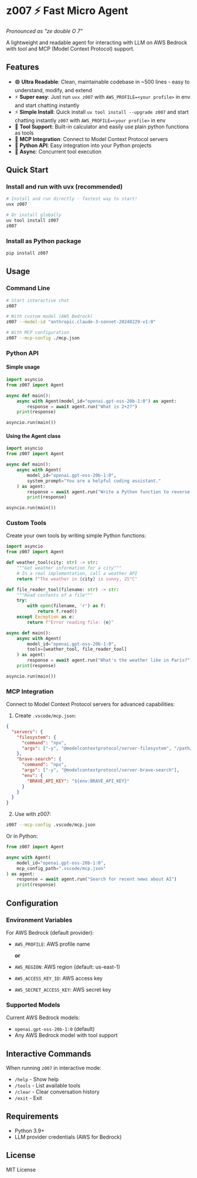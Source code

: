 # z007 ⚡ Fast Micro Agent

*Pronounced as "ze double O 7"*

A lightweight and readable agent for interacting with LLM on AWS Bedrock with tool and MCP (Model Context Protocol) support.

## Features

- 🟢 **Ultra Readable**: Clean, maintainable codebase in ~500 lines - easy to understand, modify, and extend
- ⚡ **Super easy**: Just run `uvx z007`  with `AWS_PROFILE=<your profile>` in env and start chatting instantly  
- ⚡ **Simple Install**: Quick install  `uv tool install --upgrade z007` and start chatting instantly `z007` with `AWS_PROFILE=<your profile>` in env
- 🔧 **Tool Support**: Built-in calculator and easily use plain python functions as tools
- 🔌 **MCP Integration**: Connect to Model Context Protocol servers
- 🐍 **Python API**: Easy integration into your Python projects
- 🚀 **Async**: Concurrent tool execution

## Quick Start

### Install and run with uvx (recommended)

```bash
# Install and run directly - fastest way to start!
uvx z007

# Or install globally  
uv tool install z007
z007
```

### Install as Python package

```bash
pip install z007
```

## Usage

### Command Line

```bash
# Start interactive chat
z007

# With custom model (AWS Bedrock)
z007 --model-id "anthropic.claude-3-sonnet-20240229-v1:0"

# With MCP configuration
z007 --mcp-config ./mcp.json
```

### Python API

#### Simple usage

```python
import asyncio
from z007 import Agent

async def main():
    async with Agent(model_id="openai.gpt-oss-20b-1:0") as agent:
        response = await agent.run("What is 2+2?")
    print(response)

asyncio.run(main())
```

#### Using the Agent class

```python
import asyncio
from z007 import Agent

async def main():
    async with Agent(
        model_id="openai.gpt-oss-20b-1:0",
        system_prompt="You are a helpful coding assistant."
    ) as agent:
        response = await agent.run("Write a Python function to reverse a string")
        print(response)

asyncio.run(main())
```

### Custom Tools

Create your own tools by writing simple Python functions:

```python
import asyncio
from z007 import Agent

def weather_tool(city: str) -> str:
    """Get weather information for a city"""
    # In a real implementation, call a weather API
    return f"The weather in {city} is sunny, 25°C"

def file_reader_tool(filename: str) -> str:
    """Read contents of a file"""
    try:
        with open(filename, 'r') as f:
            return f.read()
    except Exception as e:
        return f"Error reading file: {e}"

async def main():
    async with Agent(
        model_id="openai.gpt-oss-20b-1:0",
        tools=[weather_tool, file_reader_tool]
    ) as agent:
        response = await agent.run("What's the weather like in Paris?")
    print(response)

asyncio.run(main())
```

### MCP Integration

Connect to Model Context Protocol servers for advanced capabilities:

1. Create `.vscode/mcp.json`:

```json
{
  "servers": {
    "filesystem": {
      "command": "npx",
      "args": ["-y", "@modelcontextprotocol/server-filesystem", "/path/to/project"]
    },
    "brave-search": {
      "command": "npx",
      "args": ["-y", "@modelcontextprotocol/server-brave-search"],
      "env": {
        "BRAVE_API_KEY": "${env:BRAVE_API_KEY}"
      }
    }
  }
}
```

2. Use with z007:

```bash
z007 --mcp-config .vscode/mcp.json
```

Or in Python:

```python
from z007 import Agent

async with Agent(
    model_id="openai.gpt-oss-20b-1:0",
    mcp_config_path=".vscode/mcp.json"
) as agent:
    response = await agent.run("Search for recent news about AI")
    print(response)
```

## Configuration

### Environment Variables

For AWS Bedrock (default provider):
- `AWS_PROFILE`: AWS profile name

  **or**

- `AWS_REGION`: AWS region (default: us-east-1)
- `AWS_ACCESS_KEY_ID`: AWS access key
- `AWS_SECRET_ACCESS_KEY`: AWS secret key

### Supported Models

Current AWS Bedrock models:
- `openai.gpt-oss-20b-1:0` (default)
- Any AWS Bedrock model with tool support

## Interactive Commands

When running `z007` in interactive mode:

- `/help` - Show help
- `/tools` - List available tools  
- `/clear` - Clear conversation history
- `/exit` - Exit

## Requirements

- Python 3.9+
- LLM provider credentials (AWS for Bedrock)

## License

MIT License
